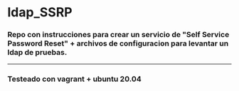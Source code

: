 # ldap_SSRP

### Repo con instrucciones para crear un servicio de "Self Service Password Reset" + archivos de configuracion para levantar un ldap de pruebas.

---

### Testeado con vagrant + ubuntu 20.04


